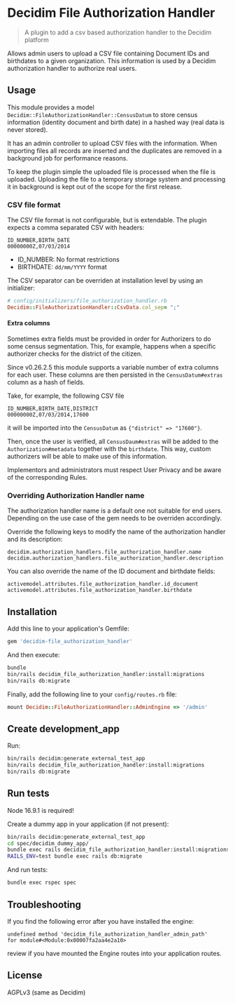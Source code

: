 # Decidim File Authorization Handler

> A plugin to add a csv based authorization handler to the Decidim platform

Allows admin users to upload a CSV file containing Document IDs and birthdates
to a given organization.
This information is used by a Decidim authorization handler to authorize real
users.

## Usage

This module provides a model `Decidim::FileAuthorizationHandler::CensusDatum`
to store census information (identity document and birth date) in a hashed way
(real data is never stored).

It has an admin controller to upload CSV files with the information. When
importing files all records are inserted and the duplicates are removed in a
background job for performance reasons.

To keep the plugin simple the uploaded file is processed when the file is
uploaded.
Uploading the file to a temporary storage system and processing it in
background is kept out of the scope for the first release.

### CSV file format

The CSV file format is not configurable, but is extendable. The plugin expects a comma separated
CSV with headers:

```console
ID_NUMBER,BIRTH_DATE
00000000Z,07/03/2014
```

- ID_NUMBER: No format restrictions
- BIRTHDATE: `dd/mm/YYYY` format

The CSV separator can be overriden at installation level by using an
initializer:

```ruby
# config/initializers/file_authorization_handler.rb
Decidim::FileAuthorizationHandler::CsvData.col_sep= ";"
```

#### Extra columns

Sometimes extra fields must be provided in order for Authorizers to do some census segmentation. This, for example,
happens when a specific authorizer checks for the district of the citizen.

Since v0.26.2.5 this module supports a variable number of extra columns for each user. These columns are then persisted
in the `CensusDatum#extras` column as a hash of fields.

Take, for example, the following CSV file

```console
ID_NUMBER,BIRTH_DATE,DISTRICT
00000000Z,07/03/2014,17600
```

it will be imported into the `CensusDatum` as `{"district" => "17600"}`.

Then, once the user is verified, all `CensusDaum#extras` will be added to the `Authorization#metadata` together with the `birthdate`. This way, custom authorizers will be able to make use of this information.

Implementors and administrators must respect User Privacy and be aware of the corresponding Rules.

### Overriding Authorization Handler name

The authorization handler name is a default one not suitable for end users.
Depending on the use case of the gem needs to be overriden accordingly.

Override the following keys to modify the name of the authorization handler and
its description:

`decidim.authorization_handlers.file_authorization_handler.name`
`decidim.authorization_handlers.file_authorization_handler.description`

You can also override the name of the ID document and birthdate fields:

`activemodel.attributes.file_authorization_handler.id_document`
`activemodel.attributes.file_authorization_handler.birthdate`

## Installation

Add this line to your application's Gemfile:

```ruby
gem 'decidim-file_authorization_handler'
```

And then execute:

```bash
bundle
bin/rails decidim_file_authorization_handler:install:migrations
bin/rails db:migrate
```

Finally, add the following line to your `config/routes.rb` file:

```ruby
mount Decidim::FileAuthorizationHandler::AdminEngine => '/admin'
```

## Create development_app
Run:
```bash
bin/rails decidim:generate_external_test_app
bin/rails decidim_file_authorization_handler:install:migrations
bin/rails db:migrate
```

## Run tests

Node 16.9.1 is required!

Create a dummy app in your application (if not present):

```bash
bin/rails decidim:generate_external_test_app
cd spec/decidim_dummy_app/
bundle exec rails decidim_file_authorization_handler:install:migrations
RAILS_ENV=test bundle exec rails db:migrate
```

And run tests:

```bash
bundle exec rspec spec
```

## Troubleshooting

If you find the following error after you have installed the engine:

```
undefined method 'decidim_file_authorization_handler_admin_path'
for module#<Module:0x00007fa2aa4e2a10>
```

review if you have mounted the Engine routes into your application routes.

## License

AGPLv3 (same as Decidim)
